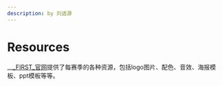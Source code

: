 ```yaml
---
description: by 刘适源
---
```


# Resources

\_\_[_FIRST_官网](https://www.firstinspires.org/robotics/frc/game-and-season)提供了每赛季的各种资源，包括logo图片、配色、音效、海报模板、ppt模板等等。

